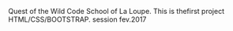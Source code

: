 Quest of the Wild Code School of La Loupe.
This is thefirst project HTML/CSS/BOOTSTRAP.
session fev.2017
